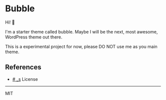 # Bubble

Hi!  👋

I'm a starter theme called bubble. Maybe I will be the next, most awesome, WordPress theme out there.

This is a experimental project for now, please DO NOT use me as you main theme.

## References
- [# _s](https://github.com/Automattic/_s)
License
----

MIT
